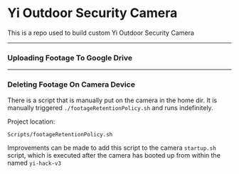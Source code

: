 # Yi Outdoor Security Camera

This is a repo used to build custom Yi Outdoor Security Camera

***

### Uploading Footage To Google Drive

***

### Deleting Footage On Camera Device

There is a script that is manually put on the camera in the home dir. It is manually triggered `./footageRetentionPolicy.sh` and runs indefinitely. 

Project location:
```
Scripts/footageRetentionPolicy.sh
```

Improvements can be made to add this script to the camera `startup.sh` script, which is executed after the camera has booted up from within the named `yi-hack-v3`
